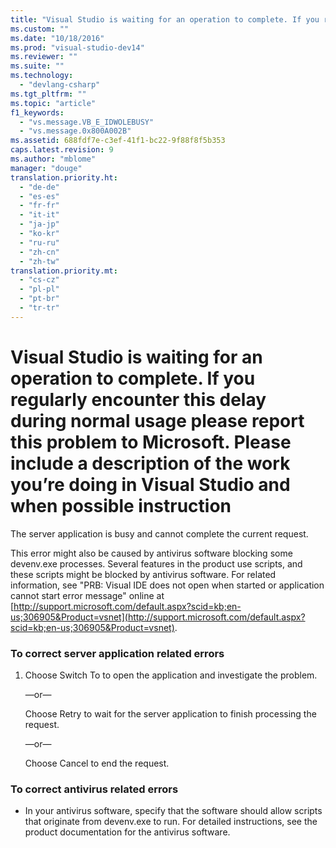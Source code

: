 ```yaml
---
title: "Visual Studio is waiting for an operation to complete. If you regularly encounter this delay during normal usage please report this problem to Microsoft. Please include a description of the work you’re doing in Visual Studio and when possible instruction"
ms.custom: ""
ms.date: "10/18/2016"
ms.prod: "visual-studio-dev14"
ms.reviewer: ""
ms.suite: ""
ms.technology: 
  - "devlang-csharp"
ms.tgt_pltfrm: ""
ms.topic: "article"
f1_keywords: 
  - "vs.message.VB_E_IDWOLEBUSY"
  - "vs.message.0x800A002B"
ms.assetid: 688fdf7e-c3ef-41f1-bc22-9f88f8f5b353
caps.latest.revision: 9
ms.author: "mblome"
manager: "douge"
translation.priority.ht: 
  - "de-de"
  - "es-es"
  - "fr-fr"
  - "it-it"
  - "ja-jp"
  - "ko-kr"
  - "ru-ru"
  - "zh-cn"
  - "zh-tw"
translation.priority.mt: 
  - "cs-cz"
  - "pl-pl"
  - "pt-br"
  - "tr-tr"
---
```

# Visual Studio is waiting for an operation to complete. If you regularly encounter this delay during normal usage please report this problem to Microsoft. Please include a description of the work you’re doing in Visual Studio and when possible instruction
The server application is busy and cannot complete the current request.  
  
 This error might also be caused by antivirus software blocking some devenv.exe processes. Several features in the product use scripts, and these scripts might be blocked by antivirus software. For related information, see "PRB: Visual IDE does not open when started or application cannot start error message" online at [http://support.microsoft.com/default.aspx?scid=kb;en-us;306905&Product=vsnet](http://support.microsoft.com/default.aspx?scid=kb;en-us;306905&Product=vsnet).  
  
### To correct server application related errors  
  
1.  Choose Switch To to open the application and investigate the problem.  
  
     —or—  
  
     Choose Retry to wait for the server application to finish processing the request.  
  
     —or—  
  
     Choose Cancel to end the request.  
  
### To correct antivirus related errors  
  
-   In your antivirus software, specify that the software should allow scripts that originate from devenv.exe to run. For detailed instructions, see the product documentation for the antivirus software.